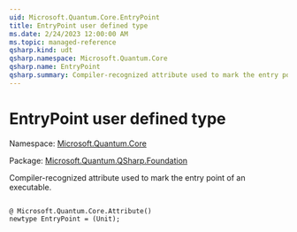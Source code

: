 ```yaml
---
uid: Microsoft.Quantum.Core.EntryPoint
title: EntryPoint user defined type
ms.date: 2/24/2023 12:00:00 AM
ms.topic: managed-reference
qsharp.kind: udt
qsharp.namespace: Microsoft.Quantum.Core
qsharp.name: EntryPoint
qsharp.summary: Compiler-recognized attribute used to mark the entry point of an executable.
---
```


# EntryPoint user defined type

Namespace: [Microsoft.Quantum.Core](xref:Microsoft.Quantum.Core)

Package: [Microsoft.Quantum.QSharp.Foundation](https://nuget.org/packages/Microsoft.Quantum.QSharp.Foundation)


Compiler-recognized attribute used to mark the entry point of an executable.

```qsharp

@ Microsoft.Quantum.Core.Attribute()
newtype EntryPoint = (Unit);
```

